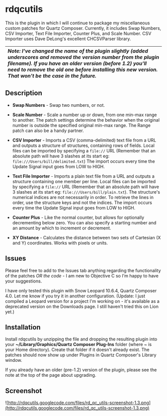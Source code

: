 # rdqcutils #

This is the plugin in which I will continue to package my miscellaneous custom patches for Quartz Composer.  Currently, it includes Swap Numbers, CSV Importer, Text File Importer, Counter Plus, and Scale Number.  CSV Importer uses Dave DeLong's excellent CHCSVParser library.

| _**Note:** I've changed the name of the plugin slightly (added underscores and removed the version number from the plugin filename).  If you have an older version (before 1.2) you'll need to remove the old one before installing this new version.  That won't be the case in the future._ |
|:----------------------------------------------------------------------------------------------------------------------------------------------------------------------------------------------------------------------------------------------------------------------------------------------|

## Description ##

  * **Swap Numbers** - Swap two numbers, or not.

  * **Scale Number** - Scale a number up or down, from one min-max range to another.  The patch settings determine the behavior when the original number is outside the specified original min-max range.  The Range patch can also be a handy partner.

  * **CSV Importer** - Imports a CSV (comma-delimited) text file from a URL and outputs a structure of structures, containing rows of fields.  Local files can be imported by specifying a `file://` URL  (Remember that an absolute path will have 3 slashes at its start eg: `file:///Users/bill/delimited.txt`) The import occurs every time the Update Signal input goes from LOW to HIGH.

  * **Text File Importer** - Imports a plain text file from a URL and outputs a structure containing one member per line.  Local files can be imported by specifying a `file://` URL  (Remember that an absolute path will have 3 slashes at its start eg: `file:///Users/bill/plain.txt`).  The structure's numerical indices are not necessarily in order. To retrieve the lines in order, use the structure keys and not the indices.  The import occurs every time the Update Signal input goes from LOW to HIGH.

  * **Counter Plus** - Like the normal counter, but allows for optionally decrementing below zero.  You can also specify a starting number and an amount by which to increment or decrement.

  * **XY Distance** - Calculates the distance between two sets of Cartesian (X and Y) coordinates. Works with pixels or units.

## Issues ##

Please feel free to add to the Issues tab anything regarding the functionality of the patches _OR the code_ - I am new to Objective C so I'm happy to have your   suggestions.

I have only tested this plugin with Snow Leopard 10.6.4, Quartz Composer 4.0.  Let me know if you try it in another configuration.  (Update: I just compiled a Leopard version for a project I'm working on - it's available as a deprecated version on the Downloads page. I still haven't tried this on Lion yet.)

## Installation ##

Install rdqcutils by unzipping the file and dropping the resulting plugin into your **~/Library/Graphics/Quartz Composer Plug-Ins** folder (where ~ is your Home directory).  Create that folder if it doesn't already exist.  The patches should now show up under Plugins in Quartz Composer's Library window.

If you already have an older (pre-1.2) version of the plugin, please see the note at the top of the page about upgrading.

## Screenshot ##

![http://rdqcutils.googlecode.com/files/rd_qc_utils-screenshot-1.3.png](http://rdqcutils.googlecode.com/files/rd_qc_utils-screenshot-1.3.png)

